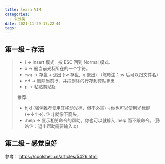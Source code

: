 ```yaml
---
title: learn VIM
categories:
  - 未分类
date: 2021-11-29 17:22:44
tags:
---
```

## 第一级 – 存活
> * i → Insert 模式，按 ESC 回到 Normal 模式.
> * x → 删当前光标所在的一个字符。
> * :wq → 存盘 + 退出 (:w 存盘, :q 退出)   （陈皓注：:w 后可以跟文件名）
> * dd → 删除当前行，并把删除的行存到剪贴板里
> * p → 粘贴剪贴板
> 
> 推荐:
> 
> * hjkl (强例推荐使用其移动光标，但不必需) →你也可以使用光标键 (←↓↑→). 
> 注: j 就像下箭头。
> * :help <command> → 显示相关命令的帮助。你也可以就输入 :help 而不跟命令。（陈皓注：退出帮助需要输入:q）

## 第二级 – 感觉良好
参考：
https://coolshell.cn/articles/5426.html